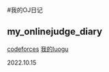 #我的OJ日记
## my_onlinejudge_diary

[codeforces](https://codeforces.com/profile/yanboishere)
[我的luogu](https://www.luogu.com.cn/user/426741)

2022.10.15 
